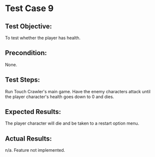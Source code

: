 # Test Case 9

## Test Objective:

To test whether the player has health.

## Precondition:

None.

## Test Steps:

Run Touch Crawler's main game. Have the enemy characters attack until the player character's health goes down to 0 and dies.

## Expected Results:

The player character will die and be taken to a restart option menu.

## Actual Results:

n/a. Feature not implemented.